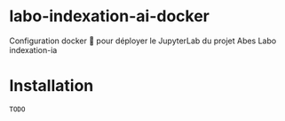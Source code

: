 # labo-indexation-ai-docker
Configuration docker 🐳 pour déployer le JupyterLab du projet Abes Labo indexation-ia

# Installation

```
TODO
```